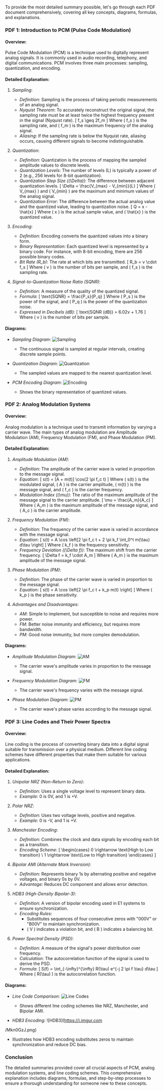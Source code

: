 To provide the most detailed summary possible, let's go through each PDF document comprehensively, covering all key concepts, diagrams, formulas, and explanations.

### PDF 1: Introduction to PCM (Pulse Code Modulation)
#### Overview:
Pulse Code Modulation (PCM) is a technique used to digitally represent analog signals. It is commonly used in audio recording, telephony, and digital communications. PCM involves three main processes: sampling, quantization, and encoding.

#### Detailed Explanation:
1. *Sampling*:
   - *Definition*: Sampling is the process of taking periodic measurements of an analog signal.
   - *Nyquist Theorem*: To accurately reconstruct the original signal, the sampling rate must be at least twice the highest frequency present in the signal (Nyquist rate).
     \[
     f_s \geq 2f_m
     \]
     Where \( f_s \) is the sampling rate, and \( f_m \) is the maximum frequency of the analog signal.
   - *Aliasing*: If the sampling rate is below the Nyquist rate, aliasing occurs, causing different signals to become indistinguishable.

2. *Quantization*:
   - *Definition*: Quantization is the process of mapping the sampled amplitude values to discrete levels.
   - *Quantization Levels*: The number of levels (L) is typically a power of 2 (e.g., 256 levels for 8-bit quantization).
   - *Quantization Step Size (\(\Delta\))*: The difference between adjacent quantization levels.
     \[
     \Delta = \frac{V_{max} - V_{min}}{L}
     \]
     Where \( V_{max} \) and \( V_{min} \) are the maximum and minimum values of the analog signal.
   - *Quantization Error*: The difference between the actual analog value and the quantized value, leading to quantization noise.
     \[
     Q = x - \hat{x}
     \]
     Where \( x \) is the actual sample value, and \( \hat{x} \) is the quantized value.

3. *Encoding*:
   - *Definition*: Encoding converts the quantized values into a binary form.
   - *Binary Representation*: Each quantized level is represented by a binary code. For instance, with 8-bit encoding, there are 256 possible binary codes.
   - *Bit Rate (R_b)*: The rate at which bits are transmitted.
     \[
     R_b = v \cdot f_s
     \]
     Where \( v \) is the number of bits per sample, and \( f_s \) is the sampling rate.

4. *Signal-to-Quantization Noise Ratio (SQNR)*:
   - *Definition*: A measure of the quality of the quantized signal.
   - *Formula*:
     \[
     \text{SQNR} = \frac{P_s}{P_q}
     \]
     Where \( P_s \) is the power of the signal, and \( P_q \) is the power of the quantization noise.
   - *Expressed in Decibels (dB)*:
     \[
     \text{SQNR (dB)} = 6.02v + 1.76
     \]
     Where \( v \) is the number of bits per sample.

#### Diagrams:
- *Sampling Diagram*:
  ![Sampling](https://i.imgur.com/lW1v9eV.png)
  - The continuous signal is sampled at regular intervals, creating discrete sample points.
  
- *Quantization Diagram*:
  ![Quantization](https://i.imgur.com/TyS8dZr.png)
  - The sampled values are mapped to the nearest quantization level.

- *PCM Encoding Diagram*:
  ![Encoding](https://i.imgur.com/JZt3Mc1.png)
  - Shows the binary representation of quantized values.

### PDF 2: Analog Modulation Systems
#### Overview:
Analog modulation is a technique used to transmit information by varying a carrier wave. The main types of analog modulation are Amplitude Modulation (AM), Frequency Modulation (FM), and Phase Modulation (PM).

#### Detailed Explanation:
1. *Amplitude Modulation (AM)*:
   - *Definition*: The amplitude of the carrier wave is varied in proportion to the message signal.
   - *Equation*:
     \[
     s(t) = [A + m(t)] \cos(2 \pi f_c t)
     \]
     Where \( s(t) \) is the modulated signal, \( A \) is the carrier amplitude, \( m(t) \) is the message signal, and \( f_c \) is the carrier frequency.
   - *Modulation Index (\(\mu\))*: The ratio of the maximum amplitude of the message signal to the carrier amplitude.
     \[
     \mu = \frac{A_m}{A_c}
     \]
     Where \( A_m \) is the maximum amplitude of the message signal, and \( A_c \) is the carrier amplitude.

2. *Frequency Modulation (FM)*:
   - *Definition*: The frequency of the carrier wave is varied in accordance with the message signal.
   - *Equation*:
     \[
     s(t) = A \cos \left[2 \pi f_c t + 2 \pi k_f \int_0^t m(\tau) d\tau \right]
     \]
     Where \( k_f \) is the frequency sensitivity.
   - *Frequency Deviation (\(\Delta f\))*: The maximum shift from the carrier frequency.
     \[
     \Delta f = k_f \cdot A_m
     \]
     Where \( A_m \) is the maximum amplitude of the message signal.

3. *Phase Modulation (PM)*:
   - *Definition*: The phase of the carrier wave is varied in proportion to the message signal.
   - *Equation*:
     \[
     s(t) = A \cos \left[2 \pi f_c t + k_p m(t) \right]
     \]
     Where \( k_p \) is the phase sensitivity.

4. *Advantages and Disadvantages*:
   - *AM*: Simple to implement, but susceptible to noise and requires more power.
   - *FM*: Better noise immunity and efficiency, but requires more bandwidth.
   - *PM*: Good noise immunity, but more complex demodulation.

#### Diagrams:
- *Amplitude Modulation Diagram*:
  ![AM](https://i.imgur.com/AZGBWes.png)
  - The carrier wave's amplitude varies in proportion to the message signal.

- *Frequency Modulation Diagram*:
  ![FM](https://i.imgur.com/rHq9sAq.png)
  - The carrier wave's frequency varies with the message signal.

- *Phase Modulation Diagram*:
  ![PM](https://i.imgur.com/7wOpbQv.png)
  - The carrier wave's phase varies according to the message signal.

### PDF 3: Line Codes and Their Power Spectra
#### Overview:
Line coding is the process of converting binary data into a digital signal suitable for transmission over a physical medium. Different line coding schemes have different properties that make them suitable for various applications.

#### Detailed Explanation:
1. *Unipolar NRZ (Non-Return to Zero)*:
   - *Definition*: Uses a single voltage level to represent binary data.
   - *Example*: 0 is 0V, and 1 is +V.

2. *Polar NRZ*:
   - *Definition*: Uses two voltage levels, positive and negative.
   - *Example*: 0 is -V, and 1 is +V.

3. *Manchester Encoding*:
   - *Definition*: Combines the clock and data signals by encoding each bit as a transition.
   - *Encoding Scheme*:
     \[
     \begin{cases}
     0 \rightarrow \text{High to Low transition} \\
     1 \rightarrow \text{Low to High transition}
     \end{cases}
     \]

4. *Bipolar AMI (Alternate Mark Inversion)*:
   - *Definition*: Represents binary 1s by alternating positive and negative voltages, and binary 0s by 0V.
   - *Advantage*: Reduces DC component and allows error detection.

5. *HDB3 (High-Density Bipolar-3)*:
   - *Definition*: A version of bipolar encoding used in E1 systems to ensure synchronization.
   - *Encoding Rules*:
     - Substitutes sequences of four consecutive zeros with "000V" or "B00V" to maintain synchronization.
     - \( V \) indicates a violation bit, and \( B \) indicates a balancing bit.

6. *Power Spectral Density (PSD)*:
   - *Definition*: A measure of the signal's power distribution over frequency.
   - *Calculation*: The autocorrelation function of the signal is used to derive the PSD.
   - *Formula*:
     \[
     S(f) = \int_{-\infty}^{\infty} R(\tau) e^{-j 2 \pi f \tau} d\tau
     \]
     Where \( R(\tau) \) is the autocorrelation function.

#### Diagrams:
- *Line Code Comparison*:
  ![Line Codes](https://i.imgur.com/X3zIcqk.png)
  - Shows different line coding schemes like NRZ, Manchester, and Bipolar AMI.

- *HDB3 Encoding*:
  ![HDB3](https://i.imgur.com

/Mkn0GzJ.png)
  - Illustrates how HDB3 encoding substitutes zeros to maintain synchronization and reduce DC bias.

### Conclusion
The detailed summaries provided cover all crucial aspects of PCM, analog modulation systems, and line coding schemes. This comprehensive explanation includes diagrams, formulas, and step-by-step processes to ensure a thorough understanding for someone new to these concepts.
